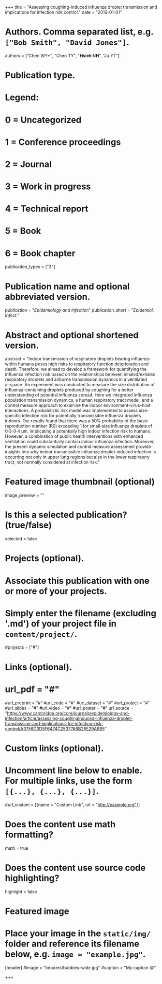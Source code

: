 +++
title = "Assessing coughing-induced influenza droplet transmission and implications for infection risk control."
date = "2016-01-01"

# Authors. Comma separated list, e.g. `["Bob Smith", "David Jones"]`.
authors = ["Chen WY*", "Chen TY", "**Hsieh NH**", "Ju YT"]

# Publication type.
# Legend:
# 0 = Uncategorized
# 1 = Conference proceedings
# 2 = Journal
# 3 = Work in progress
# 4 = Technical report
# 5 = Book
# 6 = Book chapter
publication_types = ["2"]

# Publication name and optional abbreviated version.
publication = "*Epidemiology and Infection*"
publication_short = "*Epidemiol. Infect.*"

# Abstract and optional shortened version.
abstract = "Indoor transmission of respiratory droplets bearing influenza within humans poses high risks to respiratory function deterioration and death. Therefore, we aimed to develop a framework for quantifying the influenza infection risk based on the relationships between inhaled/exhaled respiratory droplets and airborne transmission dynamics in a ventilated airspace. An experiment was conducted to measure the size distribution of influenza-containing droplets produced by coughing for a better understanding of potential influenza spread. Here we integrated influenza population transmission dynamics, a human respiratory tract model, and a control measure approach to examine the indoor environment-virus-host interactions. A probabilistic risk model was implemented to assess size-specific infection risk for potentially transmissible influenza droplets indoors. Our results found that there was a 50% probability of the basic reproduction number (R0) exceeding 1 for small-size influenza droplets of 0·3-0·4 µm, implicating a potentially high indoor infection risk to humans. However, a combination of public health interventions with enhanced ventilation could substantially contain indoor influenza infection. Moreover, the present dynamic simulation and control measure assessment provide insights into why indoor transmissible influenza droplet-induced infection is occurring not only in upper lung regions but also in the lower respiratory tract, not normally considered at infection risk."

# Featured image thumbnail (optional)
image_preview = ""

# Is this a selected publication? (true/false)
selected = false

# Projects (optional).
#   Associate this publication with one or more of your projects.
#   Simply enter the filename (excluding '.md') of your project file in `content/project/`.
#projects = ["#"]

# Links (optional).
# url_pdf = "#"
#url_preprint = "#"
#url_code = "#"
#url_dataset = "#"
#url_project = "#"
#url_slides = "#"
#url_video = "#"
#url_poster = "#"
url_source = "https://www.cambridge.org/core/journals/epidemiology-and-infection/article/assessing-coughinginduced-influenza-droplet-transmission-and-implications-for-infection-risk-control/A3756D3D5F6474C25377A6B26E29A8B5"

# Custom links (optional).
#   Uncomment line below to enable. For multiple links, use the form `[{...}, {...}, {...}]`.
#url_custom = [{name = "Custom Link", url = "http://example.org"}]

# Does the content use math formatting?
math = true

# Does the content use source code highlighting?
highlight = false

# Featured image
# Place your image in the `static/img/` folder and reference its filename below, e.g. `image = "example.jpg"`.
[header]
#image = "headers/bubbles-wide.jpg"
#caption = "My caption :smile:"

+++